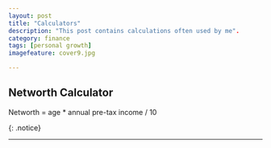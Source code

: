 ```yaml
---
layout: post
title: "Calculators"
description: "This post contains calculations often used by me".
category: finance
tags: [personal growth]
imagefeature: cover9.jpg

---
```


## **Networth Calculator**

Networth = age * annual pre-tax income / 10


{: .notice}

---

